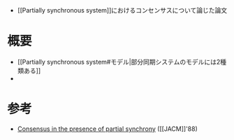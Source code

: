 - [[Partially synchronous system]]におけるコンセンサスについて論じた論文

# 概要
- [[Partially synchronous system#モデル|部分同期システムのモデルには2種類ある]]
- 

# 参考
- [Consensus in the presence of partial synchrony](https://dl.acm.org/doi/10.1145/42282.42283) ([[JACM]]'88)